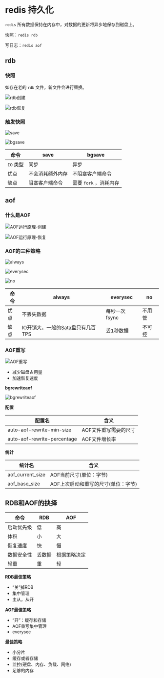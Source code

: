 # redis 持久化

`redis` 所有数据保持在内存中，对数据的更新将异步地保存到磁盘上。

快照：`redis rdb`

写日志：`redis aof`

## rdb

### 快照

如存在老的 `rdb` 文件，新文件会进行替换。

![rdb创建](assets/rdb-create.png)

![rdb恢复](assets/rdb-recovery.png)

### 触发快照

![save](assets/rdb-save.png)

![bgsave](assets/rdb-bgsave.png)

| 命令 | save | bgsave |
| --- | --- | --- |
| `IO` 类型 | 同步 | 异步 |
| 优点 | 不会消耗额外内存 | 不阻塞客户端命令 |
| 缺点 | 阻塞客户端命令 | 需要 `fork` ，消耗内存 |

## aof

### 什么是AOF

![AOF运行原理-创建](assets/5-5.png)

![AOF运行原理-恢复](assets/5-6.png)

### AOF的三种策略

![always](assets/5-7.png)

![everysec](assets/5-8.png)

![no](assets/5-9.png)

| 命令 | always | everysec | no |
| --- | --- | --- | --- |
| 优点 | 不丢失数据 | 每秒一次fsync | 不用管 |
| 缺点 | IO开销大，一般的Sata盘只有几百TPS | 丢1秒数据 | 不可控 |

### AOF重写

![AOF重写](assets/5-10.png)

- 减少磁盘占用量
- 加速恢复速度

**bgrewriteaof**

![bgrewriteaof](assets/5-11.png)

**配置**

| 配置名 | 含义 |
| --- | --- |
| auto-aof-rewrite-min-size | AOF文件重写需要的尺寸 |
| auto-aof-rewrite-percentage | AOF文件增长率 |

**统计**

| 统计名 | 含义 |
| --- | --- |
| aof_current_size | AOF当前尺寸(单位：字节) |
| aof_base_size | AOF上次启动和重写的尺寸(单位：字节) |

## RDB和AOF的抉择

| 命令 | RDB | AOF |
| --- | --- | --- |
| 启动优先级 | 低 | 高 |
| 体积 | 小 | 大 |
| 恢复速度 | 快 | 慢 |
| 数据安全性 | 丢数据 | 根据策略决定 |
| 轻重 | 重 | 轻 |

**RDB最佳策略**

- “关”掉RDB
- 集中管理
- 主从，从开

**AOF最佳策略**

- “开”：缓存和存储
- AOF重写集中管理
- everysec

**最佳策略**

- 小分片
- 缓存或者存储
- 监控(硬盘、内存、负载、网络)
- 足够的内存